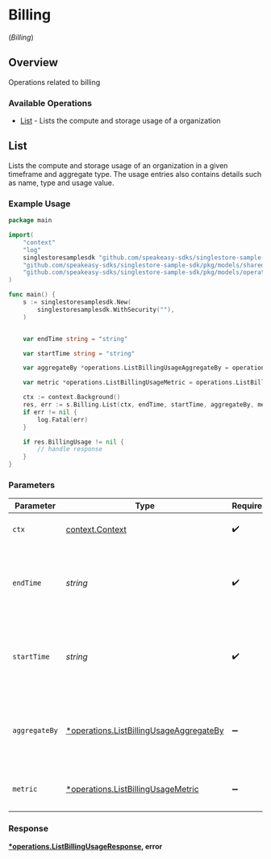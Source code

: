 # Billing
(*Billing*)

## Overview

Operations related to billing

### Available Operations

* [List](#list) - Lists the compute and storage usage of a organization

## List

Lists the compute and storage usage of an organization in a given timeframe and aggregate type. The usage entries also contains details such as name, type and usage value.


### Example Usage

```go
package main

import(
	"context"
	"log"
	singlestoresamplesdk "github.com/speakeasy-sdks/singlestore-sample-sdk"
	"github.com/speakeasy-sdks/singlestore-sample-sdk/pkg/models/shared"
	"github.com/speakeasy-sdks/singlestore-sample-sdk/pkg/models/operations"
)

func main() {
    s := singlestoresamplesdk.New(
        singlestoresamplesdk.WithSecurity(""),
    )


    var endTime string = "string"

    var startTime string = "string"

    var aggregateBy *operations.ListBillingUsageAggregateBy = operations.ListBillingUsageAggregateByMonth

    var metric *operations.ListBillingUsageMetric = operations.ListBillingUsageMetricComputeCredit

    ctx := context.Background()
    res, err := s.Billing.List(ctx, endTime, startTime, aggregateBy, metric)
    if err != nil {
        log.Fatal(err)
    }

    if res.BillingUsage != nil {
        // handle response
    }
}
```

### Parameters

| Parameter                                                                                         | Type                                                                                              | Required                                                                                          | Description                                                                                       |
| ------------------------------------------------------------------------------------------------- | ------------------------------------------------------------------------------------------------- | ------------------------------------------------------------------------------------------------- | ------------------------------------------------------------------------------------------------- |
| `ctx`                                                                                             | [context.Context](https://pkg.go.dev/context#Context)                                             | :heavy_check_mark:                                                                                | The context to use for the request.                                                               |
| `endTime`                                                                                         | *string*                                                                                          | :heavy_check_mark:                                                                                | The end time for the usage interval valid UTC ISO8601 format e.g. 2023-07-30T18:30:00Z            |
| `startTime`                                                                                       | *string*                                                                                          | :heavy_check_mark:                                                                                | The start time for the usage interval in valid UTC ISO8601 format e.g. 2023-07-30T18:30:00Z       |
| `aggregateBy`                                                                                     | [*operations.ListBillingUsageAggregateBy](../../models/operations/listbillingusageaggregateby.md) | :heavy_minus_sign:                                                                                | The aggregate type used to group usage which includes hour, day and month. default is hour        |
| `metric`                                                                                          | [*operations.ListBillingUsageMetric](../../models/operations/listbillingusagemetric.md)           | :heavy_minus_sign:                                                                                | Metrics include ComputeCredit, StorageAvgByte. default is all                                     |


### Response

**[*operations.ListBillingUsageResponse](../../models/operations/listbillingusageresponse.md), error**

